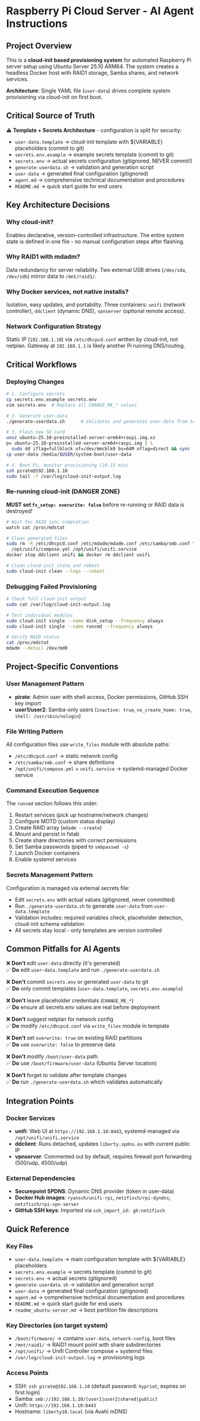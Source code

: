 # Raspberry Pi Cloud Server - AI Agent Instructions

## Project Overview

This is a **cloud-init based provisioning system** for automated Raspberry Pi server setup using Ubuntu Server 25.10 ARM64. The system creates a headless Docker host with RAID1 storage, Samba shares, and network services.

**Architecture**: Single YAML file (`user-data`) drives complete system provisioning via cloud-init on first boot.

## Critical Source of Truth

⚠️ **Template + Secrets Architecture** - configuration is split for security:
- `user-data.template` → cloud-init template with ${VARIABLE} placeholders (commit to git)
- `secrets.env.example` → example secrets template (commit to git)
- `secrets.env` → actual secrets configuration (gitignored, NEVER commit!)
- `generate-userdata.sh` → validation and generation script
- `user-data` → generated final configuration (gitignored)
- `agent.md` → comprehensive technical documentation and procedures
- `README.md` → quick start guide for end users

## Key Architecture Decisions

### Why cloud-init?
Enables declarative, version-controlled infrastructure. The entire system state is defined in one file - no manual configuration steps after flashing.

### Why RAID1 with mdadm?
Data redundancy for server reliability. Two external USB drives (`/dev/sda`, `/dev/sdb`) mirror data to `/mnt/raid1/`.

### Why Docker services, not native installs?
Isolation, easy updates, and portability. Three containers: `unifi` (network controller), `ddclient` (dynamic DNS), `vpnserver` (optional remote access).

### Network Configuration Strategy
Static IP (`192.168.1.10`) via `/etc/dhcpcd.conf` written by cloud-init, not netplan. Gateway at `192.168.1.1` is likely another Pi running DNS/routing.

## Critical Workflows

### Deploying Changes

```bash
# 1. Configure secrets
cp secrets.env.example secrets.env
vim secrets.env  # Replace all CHANGE_ME_* values

# 2. Generate user-data
./generate-userdata.sh      # Validates and generates user-data from template

# 3. Flash new SD card
unxz ubuntu-25.10-preinstalled-server-arm64+raspi.img.xz
pv ubuntu-25.10-preinstalled-server-arm64+raspi.img | \
  sudo dd iflag=fullblock of=/dev/mmcblk0 bs=64M oflag=direct && sync
cp user-data /media/$USER/system-boot/user-data

# 4. Boot Pi, monitor provisioning (10-15 min)
ssh pirate@192.168.1.10
sudo tail -f /var/log/cloud-init-output.log
```

### Re-running cloud-init (DANGER ZONE)

**MUST set `fs_setup: overwrite: false`** before re-running or RAID data is destroyed!

```bash
# Wait for RAID sync completion
watch cat /proc/mdstat

# Clean generated files
sudo rm -R /etc/dhcpcd.conf /etc/mdadm/mdadm.conf /etc/samba/smb.conf \
  /opt/unifi/compose.yml /opt/unifi/unifi.service
docker stop ddclient unifi && docker rm ddclient unifi

# Clean cloud-init state and reboot
sudo cloud-init clean --logs --reboot
```

### Debugging Failed Provisioning

```bash
# Check full cloud-init output
sudo cat /var/log/cloud-init-output.log

# Test individual modules
sudo cloud-init single --name disk_setup --frequency always
sudo cloud-init single --name runcmd --frequency always

# Verify RAID status
cat /proc/mdstat
mdadm --detail /dev/md0
```

## Project-Specific Conventions

### User Management Pattern
- **pirate**: Admin user with shell access, Docker permissions, GitHub SSH key import
- **user1/user2**: Samba-only users (`inactive: true`, `no_create_home: true`, `shell: /usr/sbin/nologin`)

### File Writing Pattern
All configuration files use `write_files` module with absolute paths:
- `/etc/dhcpcd.conf` → static network config
- `/etc/samba/smb.conf` → share definitions
- `/opt/unifi/compose.yml` + `unifi.service` → systemd-managed Docker service

### Command Execution Sequence
The `runcmd` section follows this order:
1. Restart services (pick up hostname/network changes)
2. Configure MOTD (custom status display)
3. Create RAID array (`mdadm --create`)
4. Mount and persist in fstab
5. Create share directories with correct permissions
6. Set Samba passwords (piped to `smbpasswd -s`)
7. Launch Docker containers
8. Enable systemd services

### Secrets Management Pattern
Configuration is managed via external secrets file:
- Edit `secrets.env` with actual values (gitignored, never committed)
- Run `./generate-userdata.sh` to generate `user-data` from `user-data.template`
- Validation includes: required variables check, placeholder detection, cloud-init schema validation
- All secrets stay local - only templates are version controlled

## Common Pitfalls for AI Agents

❌ **Don't** edit `user-data` directly (it's generated)  
✅ **Do** edit `user-data.template` and run `./generate-userdata.sh`

❌ **Don't** commit `secrets.env` or generated `user-data` to git  
✅ **Do** only commit templates (`user-data.template`, `secrets.env.example`)

❌ **Don't** leave placeholder credentials (`CHANGE_ME_*`)  
✅ **Do** ensure all secrets.env values are real before deployment

❌ **Don't** suggest netplan for network config  
✅ **Do** modify `/etc/dhcpcd.conf` via `write_files` module in template

❌ **Don't** set `overwrite: true` on existing RAID partitions  
✅ **Do** use `overwrite: false` to preserve data

❌ **Don't** modify `/boot/user-data` path  
✅ **Do** use `/boot/firmware/user-data` (Ubuntu Server location)

❌ **Don't** forget to validate after template changes  
✅ **Do** run `./generate-userdata.sh` which validates automatically

## Integration Points

### Docker Services
- **unifi**: Web UI at `https://192.168.1.10:8443`, systemd-managed via `/opt/unifi/unifi.service`
- **ddclient**: Runs detached, updates `liberty.spdns.eu` with current public IP
- **vpnserver**: Commented out by default, requires firewall port forwarding (500/udp, 4500/udp)

### External Dependencies
- **Securepoint SPDNS**: Dynamic DNS provider (token in user-data)
- **Docker Hub images**: `ryansch/unifi-rpi`, `netzfisch/rpi-dyndns`, `netzfisch/rpi-vpn-server`
- **GitHub SSH keys**: Imported via `ssh_import_id: gh:netzfisch`

## Quick Reference

### Key Files
- `user-data.template` → main configuration template with ${VARIABLE} placeholders
- `secrets.env.example` → secrets template (commit to git)
- `secrets.env` → actual secrets (gitignored)
- `generate-userdata.sh` → validation and generation script
- `user-data` → generated final configuration (gitignored)
- `agent.md` → comprehensive technical documentation and procedures
- `README.md` → quick start guide for end users
- `readme_ubuntu-server.md` → boot partition file descriptions

### Key Directories (on target system)
- `/boot/firmware/` → contains `user-data`, `network-config`, boot files
- `/mnt/raid1/` → RAID1 mount point with share subdirectories
- `/opt/unifi/` → Unifi Controller compose + systemd files
- `/var/log/cloud-init-output.log` → provisioning logs

### Access Points
- SSH: `ssh pirate@192.168.1.10` (default password: `hypriot`, expires on first login)
- Samba: `smb://192.168.1.10/[user1|user2|shared|public]`
- Unifi: `https://192.168.1.10:8443`
- Hostname: `liberty10.local` (via Avahi mDNS)
